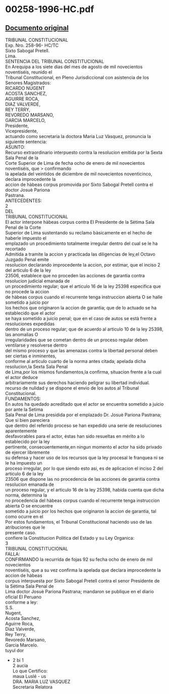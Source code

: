 
00258-1996-HC.pdf
=================
  
[Documento original](https://tc.gob.pe/jurisprudencia/1996/00258-1996-HC.pdf)  
---  
TRIBUNAL CONSTITUCIONAL  
Exp. Nro. 258-96- HC/TC  
Sixto Sabogal Pretell.  
Lima.  
SENTENCIA DEL TRIBUNAL CONSTITUCIONAL  
En Arequipa a los siete dias del mes de agosto de mil novecientos noventiséis, reunido el  
Tribunal Constitucional, en Pleno Jurisdiccional con asistencia de los Senores Magistrados:  
RICARDO NUGENT  
ACOSTA SANCHEZ,  
AGUIRRE ROCA,  
DIAZ VALVERDE,  
REY TERRY,  
REVOREDO MARSANO,  
GARCIA MARCELO,  
Presidente,  
Vicepresidente,  
actuando como secretaria la doctora Maria Luz Vàsquez, pronuncia la siguiente sentencia:  
ASUNTO:  
Recurso extraordinario interpuesto contra la resolucion emitida por la Sexta Sala Penal de la  
Corte Superior de Lima de fecha ocho de enero de mil novecientos noventiséis, que > confirmando  
la apelada del veintidos de diciembre de mil novecientos noventicinco, declara improcedente la  
accion de hàbeas corpus promovida por Sixto Sabogal Pretell contra el doctor Josuè Pariona  
Pastrana.  
ANTECEDENTES:  
2  
DEL  
TRIBUNAL CONSTITUCIONAL  
El actor interpone hàbeas corpus contra El Presidente de la Sètima Sala Penal de la Corte  
Superior de Lima sustentando su reclamo bàsicamente en el hecho de haberle impuesto el  
emplazado un procedimiento totalmente irregular dentro del cual se le ha recortado  
Admitida a tramite la accion y practicada las diligencias de ley,el Octavo Juzgado Penal emite  
resolucion declarando improcedente la accion, por estimar, que el inciso 2 del articulo 6 de la ley  
23506, establece que no proceden las acciones de garantia contra resolucion judicial emanada de  
un procedimiento regular; que el articulo 16 de la ley 25398 especifica que no procede la accion  
de hàbeas corpus cuando el recurrente tenga instruccion abierta O se halle sometido a juicio por  
los hechos que originaron la accion de garantia; que de lo actuado se ha establecido que el actor  
se haya sometido a juicio penal; que en el caso de autos se està frente a resoluciones expedidas  
dentro de un proceso regular; que de acuerdo al articulo 10 de la ley 25398, las anomalias O  
irregularidades que se cometan dentro de un proceso regular deben ventilarse y resolverse dentro  
del mismo proceso y que las amenazas contra la libertad personal deben ser ciertas e inminentes,  
conforme al articulo cuarto de la norma antes citada; apelada dicha resolucion,la Sexta Sala Penal  
de Lima,por los mismos fundamentos,la confirma, situacion frente a la cual el actor deduce  
arbitrariamente sus derechos haciendo peligrar su libertad individual.  
recurso de nulidad y se dispone el envio de los autos al Tribunal Constitucional.  
FUNDAMENTOS:  
En autos ha quedado acreditado que el actor se encuentra sometido a juicio por ante la Setima  
Sala Penal de Lima presidida por el emplazado Dr. Josuè Pariona Pastrana; Que si bien pareciera  
que dentro del referido proceso se han expedido una serie de resoluciones aparentemente  
desfavorables para el actor, éstas han sido resueltas en mèrito a lo establecido por la ley  
pertinente, consecuentemente,en ningun momento el actor ha sido privado de ejercer libremente  
su defensa y hacer uso de los recursos que la ley procesal le franquea ni se le ha impuesto un  
proceso irregular, por lo que siendo esto asi, es de aplicacion el inciso 2 del articulo 6 de la ley  
23506 que dispone las no procedencia de las acciones de garantia contra resolucion emanada de  
un proceso regular, y el articulo 16 de la ley 25398, habida cuenta que dicha norma, determina la  
no procedencia del hàbeas corpus cuando el recurrente tenga instruccion abierta O se encuentre  
sometido a juicio por los hechos que originaron la accion de garantia, tal como ocurre en el  
Por estos fundamentos, el Tribunal Constitucional haciendo uso de las atribuciones que le  
presente caso.  
confiere la Constitucion Politica del Estado y su Ley Organica:  
3  
TRIBUNAL CONSTITUCIONAL  
FALLA:  
CONFIRMANDO la recurrida de fojas 92 su fecha ocho de enero de mil novecientos  
noventiséis, que a su vez confirma la apelada que declara improcedente la accion de hàbeas  
corpus interpuesta por Sixto Sabogal Pretell contra el senor Presidente de la Sètima Sala Penal de  
Lima doctor Josuè Pariona Pastrana; mandaron se publique en el diario oficial El Peruano  
conforme a ley:  
S.S.  
Nugent,  
Acosta Sanchez,  
Aguirre Roca,  
Diaz Valverde,  
Rey Terry,  
Revoredo Marsano,  
Garcia Marcelo.  
tuyul dor  
-  2 bi 1  
2 aucia  
Lo que Certifico:  
maua Luslé - us  
DRA. MARIA LUZ VASQUEZ  
Secretaria Relatora